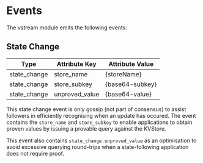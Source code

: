 <!--
order: 4
-->

# Events

The vstream module emits the following events:

## State Change

| Type     | Attribute Key      | Attribute Value  |
| -------- | ------------------ | ---------------- |
| state_change | store_name     | {storeName}       |
| state_change | store_subkey   | {base64-subkey}  |
| state_change | unproved_value | {base64-value}   |

This state change event is only gossip (not part of consensus) to assist
followers in efficiently recognising when an update has occured.  The event
contains the `store_name` and `store_subkey` to enable applications to obtain
proven values by issuing a provable query against the KVStore.

This event also contains `state_change.unproved_value` as an optimisation to
avoid excessive querying round-trips when a state-following application does not
require proof.
